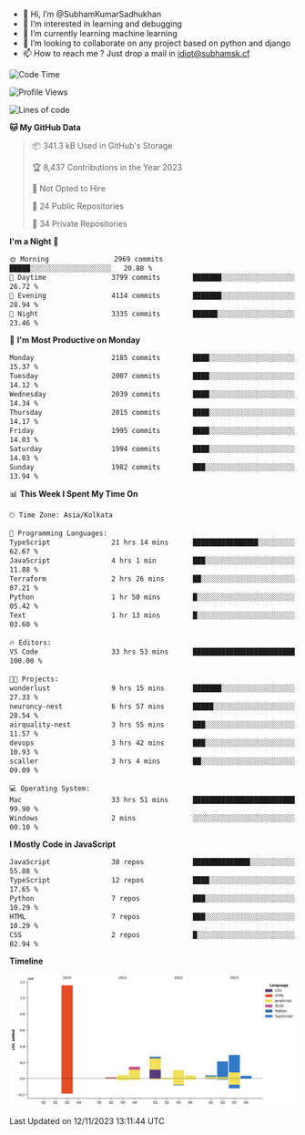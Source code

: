 - 👋 Hi, I’m @SubhamKumarSadhukhan
- 👀 I’m interested in learning and debugging
- 🌱 I’m currently learning machine learning
- 💞️ I’m looking to collaborate on any project based on python and django
- 📫 How to reach me ?
      Just drop a mail in idiot@subhamsk.cf

<!---
SubhamKumarSadhukhan/SubhamKumarSadhukhan is a ✨ special ✨ repository because its `README.md` (this file) appears on your GitHub profile.
You can click the Preview link to take a look at your changes.
--->


<!--START_SECTION:waka-->
![Code Time](http://img.shields.io/badge/Code%20Time-1%2C659%20hrs%2027%20mins-blue)

![Profile Views](http://img.shields.io/badge/Profile%20Views-0-blue)

![Lines of code](https://img.shields.io/badge/From%20Hello%20World%20I%27ve%20Written-2.3%20million%20lines%20of%20code-blue)

**🐱 My GitHub Data** 

> 📦 341.3 kB Used in GitHub's Storage 
 > 
> 🏆 8,437 Contributions in the Year 2023
 > 
> 🚫 Not Opted to Hire
 > 
> 📜 24 Public Repositories 
 > 
> 🔑 34 Private Repositories 
 > 
**I'm a Night 🦉** 

```text
🌞 Morning                2969 commits        █████░░░░░░░░░░░░░░░░░░░░   20.88 % 
🌆 Daytime                3799 commits        ███████░░░░░░░░░░░░░░░░░░   26.72 % 
🌃 Evening                4114 commits        ███████░░░░░░░░░░░░░░░░░░   28.94 % 
🌙 Night                  3335 commits        ██████░░░░░░░░░░░░░░░░░░░   23.46 % 
```
📅 **I'm Most Productive on Monday** 

```text
Monday                   2185 commits        ████░░░░░░░░░░░░░░░░░░░░░   15.37 % 
Tuesday                  2007 commits        ████░░░░░░░░░░░░░░░░░░░░░   14.12 % 
Wednesday                2039 commits        ████░░░░░░░░░░░░░░░░░░░░░   14.34 % 
Thursday                 2015 commits        ████░░░░░░░░░░░░░░░░░░░░░   14.17 % 
Friday                   1995 commits        ████░░░░░░░░░░░░░░░░░░░░░   14.03 % 
Saturday                 1994 commits        ████░░░░░░░░░░░░░░░░░░░░░   14.03 % 
Sunday                   1982 commits        ███░░░░░░░░░░░░░░░░░░░░░░   13.94 % 
```


📊 **This Week I Spent My Time On** 

```text
🕑︎ Time Zone: Asia/Kolkata

💬 Programming Languages: 
TypeScript               21 hrs 14 mins      ████████████████░░░░░░░░░   62.67 % 
JavaScript               4 hrs 1 min         ███░░░░░░░░░░░░░░░░░░░░░░   11.88 % 
Terraform                2 hrs 26 mins       ██░░░░░░░░░░░░░░░░░░░░░░░   07.21 % 
Python                   1 hr 50 mins        █░░░░░░░░░░░░░░░░░░░░░░░░   05.42 % 
Text                     1 hr 13 mins        █░░░░░░░░░░░░░░░░░░░░░░░░   03.60 % 

🔥 Editors: 
VS Code                  33 hrs 53 mins      █████████████████████████   100.00 % 

🐱‍💻 Projects: 
wonderlust               9 hrs 15 mins       ███████░░░░░░░░░░░░░░░░░░   27.33 % 
neuroncy-nest            6 hrs 57 mins       █████░░░░░░░░░░░░░░░░░░░░   20.54 % 
airquality-nest          3 hrs 55 mins       ███░░░░░░░░░░░░░░░░░░░░░░   11.57 % 
devops                   3 hrs 42 mins       ███░░░░░░░░░░░░░░░░░░░░░░   10.93 % 
scaller                  3 hrs 4 mins        ██░░░░░░░░░░░░░░░░░░░░░░░   09.09 % 

💻 Operating System: 
Mac                      33 hrs 51 mins      █████████████████████████   99.90 % 
Windows                  2 mins              ░░░░░░░░░░░░░░░░░░░░░░░░░   00.10 % 
```

**I Mostly Code in JavaScript** 

```text
JavaScript               38 repos            ██████████████░░░░░░░░░░░   55.88 % 
TypeScript               12 repos            ████░░░░░░░░░░░░░░░░░░░░░   17.65 % 
Python                   7 repos             ███░░░░░░░░░░░░░░░░░░░░░░   10.29 % 
HTML                     7 repos             ███░░░░░░░░░░░░░░░░░░░░░░   10.29 % 
CSS                      2 repos             █░░░░░░░░░░░░░░░░░░░░░░░░   02.94 % 
```



**Timeline**

![Lines of Code chart](https://raw.githubusercontent.com/SubhamKumarSadhukhan/SubhamKumarSadhukhan/main/assets/bar_graph.png)


 Last Updated on 12/11/2023 13:11:44 UTC
<!--END_SECTION:waka-->
